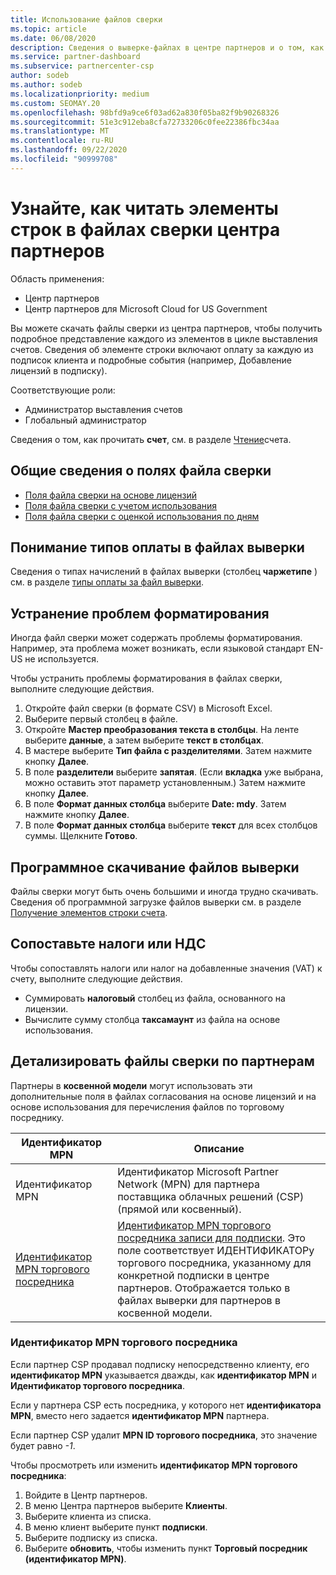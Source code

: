 ```yaml
---
title: Использование файлов сверки
ms.topic: article
ms.date: 06/08/2020
description: Сведения о выверке-файлах в центре партнеров и о том, как интерпретировать подробные представления строкового элемента для данного цикла выставления счетов.
ms.service: partner-dashboard
ms.subservice: partnercenter-csp
author: sodeb
ms.author: sodeb
ms.localizationpriority: medium
ms.custom: SEOMAY.20
ms.openlocfilehash: 98bfd9a9ce6f03ad62a830f05ba82f9b90268326
ms.sourcegitcommit: 51e3c912eba8cfa72733206c0fee22386fbc34aa
ms.translationtype: MT
ms.contentlocale: ru-RU
ms.lasthandoff: 09/22/2020
ms.locfileid: "90999708"
---
```

# <a name="learn-how-to-read-the-line-items-in-your-partner-center-reconciliation-files"></a>Узнайте, как читать элементы строк в файлах сверки центра партнеров

Область применения:

- Центр партнеров
- Центр партнеров для Microsoft Cloud for US Government

Вы можете скачать файлы сверки из центра партнеров, чтобы получить подробное представление каждого из элементов в цикле выставления счетов. Сведения об элементе строки включают оплату за каждую из подписок клиента и подробные события (например, Добавление лицензий в подписку).

Соответствующие роли:

- Администратор выставления счетов
- Глобальный администратор

Сведения о том, как прочитать **счет**, см. в разделе [Чтение](read-your-bill.md)счета.

## <a name="understand-reconciliation-file-fields"></a>Общие сведения о полях файла сверки

- [Поля файла сверки на основе лицензий](license-based-recon-files.md)
- [Поля файла сверки с учетом использования](usage-based-recon-files.md)
- [Поля файла сверки с оценкой использования по дням](daily-rated-usage-recon-files.md)

## <a name="understand-charge-types-in-reconciliation-files"></a>Понимание типов оплаты в файлах выверки

Сведения о типах начислений в файлах выверки (столбец **чаржетипе** ) см. в разделе [типы оплаты за файл выверки](recon-file-charge-types.md).

## <a name="fix-formatting-issues"></a>Устранение проблем форматирования

Иногда файл сверки может содержать проблемы форматирования. Например, эта проблема может возникать, если языковой стандарт EN-US не используется.

Чтобы устранить проблемы форматирования в файлах сверки, выполните следующие действия.

1. Откройте файл сверки (в формате CSV) в Microsoft Excel.
2. Выберите первый столбец в файле.
3. Откройте **Мастер преобразования текста в столбцы**. На ленте выберите **данные**, а затем выберите **текст в столбцах**.
4. В мастере выберите **Тип файла с разделителями**. Затем нажмите кнопку **Далее**.
5. В поле **разделители** выберите **запятая**. (Если **вкладка** уже выбрана, можно оставить этот параметр установленным.) Затем нажмите кнопку **Далее**.
6. В поле **Формат данных столбца** выберите **Date: mdy**. Затем нажмите кнопку **Далее**.
7. В поле **Формат данных столбца** выберите **текст** для всех столбцов суммы. Щелкните **Готово**.

## <a name="download-reconciliation-files-programmatically"></a>Программное скачивание файлов выверки

Файлы сверки могут быть очень большими и иногда трудно скачивать. Сведения об программной загрузке файлов выверки см. в разделе [Получение элементов строки счета](/partner-center/develop/get-invoiceline-items).

## <a name="map-taxes-or-vat"></a>Сопоставьте налоги или НДС

Чтобы сопоставлять налоги или налог на добавленные значения (VAT) к счету, выполните следующие действия.

- Суммировать **налоговый** столбец из файла, основанного на лицензии.
- Вычислите сумму столбца **таксамаунт** из файла на основе использования.

## <a name="itemize-reconciliation-files-by-partner"></a>Детализировать файлы сверки по партнерам

Партнеры в **косвенной модели** могут использовать эти дополнительные поля в файлах согласования на основе лицензий и на основе использования для перечисления файлов по торговому посреднику.

| Идентификатор MPN | Описание |
| ------ | ----------- |
| Идентификатор MPN | Идентификатор Microsoft Partner Network (MPN) для партнера поставщика облачных решений (CSP) (прямой или косвенный). |
| [Идентификатор MPN торгового посредника](#reseller-mpn-id) | [Идентификатор MPN торгового посредника записи для подписки](#reseller-mpn-id). Это поле соответствует ИДЕНТИФИКАТОРу торгового посредника, указанному для конкретной подписки в центре партнеров. Отображается только в файлах выверки для партнеров в косвенной модели. |

### <a name="reseller-mpn-id"></a>Идентификатор MPN торгового посредника

Если партнер CSP продавал подписку непосредственно клиенту, его **идентификатор MPN** указывается дважды, как **идентификатор MPN** и **Идентификатор торгового посредника**.

Если у партнера CSP есть посредника, у которого нет **идентификатора MPN**, вместо него задается **идентификатор MPN** партнера.

Если партнер CSP удалит **MPN ID торгового посредника**, это значение будет равно *-1*.

Чтобы просмотреть или изменить **идентификатор MPN торгового посредника**:

1. Войдите в Центр партнеров.
2. В меню Центра партнеров выберите **Клиенты**.
3. Выберите клиента из списка.
4. В меню клиент выберите пункт **подписки**.
5. Выберите подписку из списка.
6. Выберите **обновить**, чтобы изменить пункт **Торговый посредник (идентификатор MPN)**.